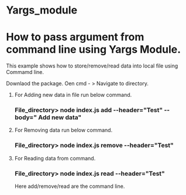 # Yargs_module
# How to pass argument from command line using Yargs Module.
This example shows how to store/remove/read data into local file using Commamd line.

Downlaod the package.
Oen cmd - > Navigate to directory.

1. For Adding new data in file run below command.
   ### File_directory> node index.js add --header="Test" --body=" Add new data"
    
2. For Removing data run below command.
   ### File_directory> node index.js remove --header="Test"

3. For Reading data from command.
   ### File_directory> node index.js read --header="Test"
    
    Here add/remove/read are the command line.
